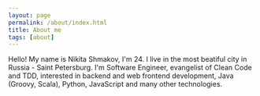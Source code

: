 ```yaml
---
layout: page
permalink: /about/index.html
title: About me
tags: [about]
---   
```

Hello! My name is Nikita Shmakov, I'm 24. I live in the most beatiful city in Russia - Saint Petersburg. I'm Software Engineer, evangelist of Clean Code and TDD, interested in backend and web frontend development, Java (Groovy, Scala), Python, JavaScript and many other technologies.
